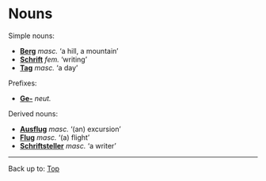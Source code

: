 # Nouns

Simple nouns:
- **[Berg](b/be/Berg.md)** *masc.* ‘a hill, a mountain’
- **[Schrift](s/sc/Schrift.md)** *fem.* ‘writing’
- **[Tag](t/ta/Tag.md)** *masc.* ‘a day’

Prefixes:
- **[Ge-](prefixes/Ge_.md)** *neut.*

Derived nouns:
- **[Ausflug](a/au/Ausflug.md)** *masc.* ‘(an) excursion’
- **[Flug](f/fl/Flug.md)** *masc.* ‘(a) flight’
- **[Schriftsteller](s/sc/Schriftsteller.md)** *masc.* ‘a writer’

----

Back up to: [Top](../index.md)
